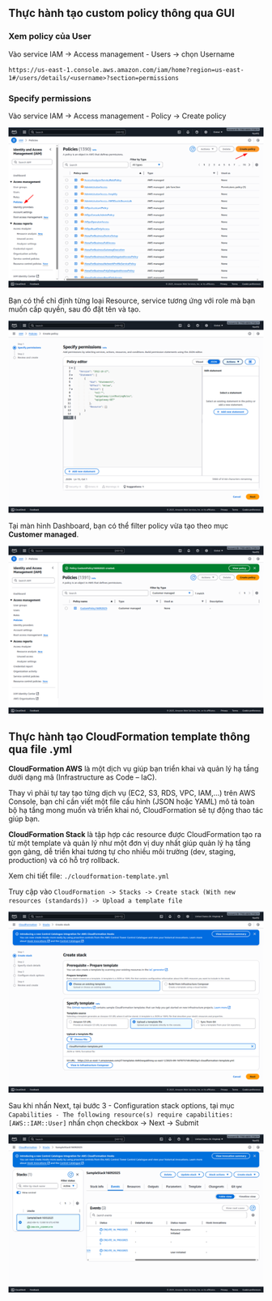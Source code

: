 ## Thực hành tạo custom policy thông qua GUI

### Xem policy của User

Vào service IAM -> Access management - Users -> chọn Username

```
https://us-east-1.console.aws.amazon.com/iam/home?region=us-east-1#/users/details/<username>?section=permissions
```

### Specify permissions

Vào service IAM -> Access management - Policy -> Create policy

![General configuration](../../images/iam/iam-setting-panel.png)

Bạn có thể chỉ định từng loại Resource, service tương ứng với role mà bạn muốn cấp quyền, sau đó đặt tên và tạo.

![General configuration](../../images/iam/iam-specify-permission.png)

Tại màn hình Dashboard, bạn có thể filter policy vừa tạo theo mục **Customer managed**.

![General configuration](../../images/iam/iam-create-policy-success.png)

## Thực hành tạo CloudFormation template thông qua file .yml

**CloudFormation AWS** là một dịch vụ giúp bạn triển khai và quản lý hạ tầng dưới dạng mã (Infrastructure as Code – IaC).

Thay vì phải tự tay tạo từng dịch vụ (EC2, S3, RDS, VPC, IAM,...) trên AWS Console, bạn chỉ cần viết một file cấu hình (JSON hoặc YAML) mô tả toàn bộ hạ tầng mong muốn và triển khai nó, CloudFormation sẽ tự động thao tác giúp bạn.

**CloudFormation Stack** là tập hợp các resource được CloudFormation tạo ra từ một template và quản lý như một đơn vị duy nhất giúp quản lý hạ tầng gọn gàng, dễ triển khai tương tự cho nhiều môi trường (dev, staging, production) và có hỗ trợ rollback.

Xem chi tiết file: `./cloudformation-template.yml`

Truy cập vào `CloudFormation -> Stacks -> Create stack (With new resources (standards)) -> Upload a template file`

![General configuration](../../images/iam/iam-create-stack.png)

Sau khi nhấn Next, tại bước 3 - Configuration stack options, tại mục `Capabilities - The following resource(s) require capabilities: [AWS::IAM::User]` nhấn chọn checkbox -> Next -> Submit

![General configuration](../../images/iam/iam-create-stack-success.png)
